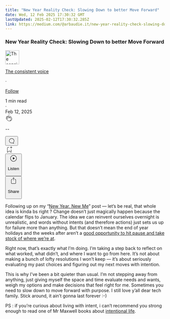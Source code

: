 ```yaml
---
title: "New Year Reality Check: Slowing Down to better Move Forward"
date: Wed, 12 Feb 2025 17:30:32 GMT
lastUpdated: 2025-02-12T17:30:32.285Z
link: https://medium.com/@arbaudie.it/new-year-reality-check-slowing-down-to-better-move-forward-3b0ea150c726?source=rss-c779d007e7fe------2
---
```


<article><div class="l"><div class="l"><span class="l"></span><section><div><div class="gq hg hh hi hj hk"></div><div class="hl hm hn ho hp"><div class="ab dc"><div class="dj bh gx gy gz ha"><div><h1 class="pw-post-title hq hr hs bf ht hu hv hw hx hy hz ia ib ic id ie if ig ih ii ij ik il im in io ip iq ir is bk" data-testid="storyTitle" id="be6f">New Year Reality Check: Slowing Down to better Move Forward</h1><div><div class="speechify-ignore ab dp"><div class="speechify-ignore bh l"><div class="it iu iv iw ix ab"><div><div class="ab iy"><div><div aria-hidden="false" class="bm"><a href="/@arbaudie.it?source=post_page---byline--3b0ea150c726---------------------------------------" rel="noopener follow"><div class="l iz ja by jb jc"><div class="l gi"><img alt="The consistent voice" class="l gc by ed ee dx" data-testid="authorPhoto" height="44" loading="lazy" src="https://miro.medium.com/v2/da:true/resize:fill:88:88/0*7vBG_L_kSIeOh095" width="44"/><div class="jd by l ed ee gq n je gr"></div></div></div></a></div></div></div></div><div class="bn bh l"><div class="ab"><div style="flex:1"><span class="bf b bg z bk"><div class="jf ab q"><div class="ab q jg"><div class="ab q"><div><div aria-hidden="false" class="bm"><p class="bf b jh ji bk"><a class="ag ah ai aj ak al am an ao ap aq ar as jj" data-testid="authorName" href="/@arbaudie.it?source=post_page---byline--3b0ea150c726---------------------------------------" rel="noopener follow">The consistent voice</a></p></div></div></div><span aria-hidden="true" class="jk jl"><span class="bf b bg z bk">·</span></span><p class="bf b jh ji bk"><span><a class="ag ah ai aj ak al am an ao ap aq ar as jm" href="/m/signin?actionUrl=https%3A%2F%2Fmedium.com%2F_%2Fsubscribe%2Fuser%2Fc779d007e7fe&amp;operation=register&amp;redirect=https%3A%2F%2Fmedium.com%2F%40arbaudie.it%2Fnew-year-reality-check-slowing-down-to-better-move-forward-3b0ea150c726&amp;user=The+consistent+voice&amp;userId=c779d007e7fe&amp;source=post_page-c779d007e7fe--byline--3b0ea150c726---------------------post_header------------------" rel="noopener follow">Follow</a></span></p></div></div></span></div></div><div class="l ce"><span class="bf b bg z cl"><div class="ab do jn jo jp"><span class="bf b bg z cl"><div class="ab ae"><span data-testid="storyReadTime">1 min read</span><div aria-hidden="true" class="jq jr l"><span aria-hidden="true" class="l"><span class="bf b bg z cl">·</span></span></div><span data-testid="storyPublishDate">Feb 12, 2025</span></div></span></div></span></div></div></div><div class="ab dp js jt ju jv jw jx jy jz ka kb kc kd ke kf kg kh"><div class="h k w gf gg q"><div class="kx l"><div class="ab q ky kz"><div class="pw-multi-vote-icon gi la lb lc ld"><span><a class="ag ah ai aj ak al am an ao ap aq ar as at au" data-testid="headerClapButton" href="/m/signin?actionUrl=https%3A%2F%2Fmedium.com%2F_%2Fvote%2Fp%2F3b0ea150c726&amp;operation=register&amp;redirect=https%3A%2F%2Fmedium.com%2F%40arbaudie.it%2Fnew-year-reality-check-slowing-down-to-better-move-forward-3b0ea150c726&amp;user=The+consistent+voice&amp;userId=c779d007e7fe&amp;source=---header_actions--3b0ea150c726---------------------clap_footer------------------" rel="noopener follow"><div><div aria-hidden="false" class="bm"><div class="le ap lf lg lh li an lj lk ll ld"><svg aria-label="clap" height="24" viewbox="0 0 24 24" width="24" xmlns="http://www.w3.org/2000/svg"><path clip-rule="evenodd" d="M11.37.828 12 3.282l.63-2.454zM13.916 3.953l1.523-2.112-1.184-.39zM8.589 1.84l1.522 2.112-.337-2.501zM18.523 18.92c-.86.86-1.75 1.246-2.62 1.33a6 6 0 0 0 .407-.372c2.388-2.389 2.86-4.951 1.399-7.623l-.912-1.603-.79-1.672c-.26-.56-.194-.98.203-1.288a.7.7 0 0 1 .546-.132c.283.046.546.231.728.5l2.363 4.157c.976 1.624 1.141 4.237-1.324 6.702m-10.999-.438L3.37 14.328a.828.828 0 0 1 .585-1.408.83.83 0 0 1 .585.242l2.158 2.157a.365.365 0 0 0 .516-.516l-2.157-2.158-1.449-1.449a.826.826 0 0 1 1.167-1.17l3.438 3.44a.363.363 0 0 0 .516 0 .364.364 0 0 0 0-.516L5.293 9.513l-.97-.97a.826.826 0 0 1 0-1.166.84.84 0 0 1 1.167 0l.97.968 3.437 3.436a.36.36 0 0 0 .517 0 .366.366 0 0 0 0-.516L6.977 7.83a.82.82 0 0 1-.241-.584.82.82 0 0 1 .824-.826c.219 0 .43.087.584.242l5.787 5.787a.366.366 0 0 0 .587-.415l-1.117-2.363c-.26-.56-.194-.98.204-1.289a.7.7 0 0 1 .546-.132c.283.046.545.232.727.501l2.193 3.86c1.302 2.38.883 4.59-1.277 6.75-1.156 1.156-2.602 1.627-4.19 1.367-1.418-.236-2.866-1.033-4.079-2.246M10.75 5.971l2.12 2.12c-.41.502-.465 1.17-.128 1.89l.22.465-3.523-3.523a.8.8 0 0 1-.097-.368c0-.22.086-.428.241-.584a.847.847 0 0 1 1.167 0m7.355 1.705c-.31-.461-.746-.758-1.23-.837a1.44 1.44 0 0 0-1.11.275c-.312.24-.505.543-.59.881a1.74 1.74 0 0 0-.906-.465 1.47 1.47 0 0 0-.82.106l-2.182-2.182a1.56 1.56 0 0 0-2.2 0 1.54 1.54 0 0 0-.396.701 1.56 1.56 0 0 0-2.21-.01 1.55 1.55 0 0 0-.416.753c-.624-.624-1.649-.624-2.237-.037a1.557 1.557 0 0 0 0 2.2c-.239.1-.501.238-.715.453a1.56 1.56 0 0 0 0 2.2l.516.515a1.556 1.556 0 0 0-.753 2.615L7.01 19c1.32 1.319 2.909 2.189 4.475 2.449q.482.08.971.08c.85 0 1.653-.198 2.393-.579.231.033.46.054.686.054 1.266 0 2.457-.52 3.505-1.567 2.763-2.763 2.552-5.734 1.439-7.586z" fill-rule="evenodd"></path></svg></div></div></div></a></span></div><div class="pw-multi-vote-count l lm ln lo lp lq lr ls"><p class="bf b ev z cl"><span class="lt">--</span></p></div></div></div><div><div aria-hidden="false" class="bm"><button aria-label="responses" class="ap le lu lv ab q gj lw lx"><svg class="ly" height="24" viewbox="0 0 24 24" width="24" xmlns="http://www.w3.org/2000/svg"><path d="M18.006 16.803c1.533-1.456 2.234-3.325 2.234-5.321C20.24 7.357 16.709 4 12.191 4S4 7.357 4 11.482c0 4.126 3.674 7.482 8.191 7.482.817 0 1.622-.111 2.393-.327.231.2.48.391.744.559 1.06.693 2.203 1.044 3.399 1.044.224-.008.4-.112.486-.287a.49.49 0 0 0-.042-.518c-.495-.67-.845-1.364-1.04-2.057a4 4 0 0 1-.125-.598zm-3.122 1.055-.067-.223-.315.096a8 8 0 0 1-2.311.338c-4.023 0-7.292-2.955-7.292-6.587 0-3.633 3.269-6.588 7.292-6.588 4.014 0 7.112 2.958 7.112 6.593 0 1.794-.608 3.469-2.027 4.72l-.195.168v.255c0 .056 0 .151.016.295.025.231.081.478.154.733.154.558.398 1.117.722 1.659a5.3 5.3 0 0 1-2.165-.845c-.276-.176-.714-.383-.941-.59z"></path></svg></button></div></div></div><div class="ab q ki kj kk kl km kn ko kp kq kr ks kt ku kv kw"><div class="lz k j i d"></div><div class="h k"><div><div aria-hidden="false" class="bm"><span><a class="ag ah ai aj ak al am an ao ap aq ar as at au" data-testid="headerBookmarkButton" href="/m/signin?actionUrl=https%3A%2F%2Fmedium.com%2F_%2Fbookmark%2Fp%2F3b0ea150c726&amp;operation=register&amp;redirect=https%3A%2F%2Fmedium.com%2F%40arbaudie.it%2Fnew-year-reality-check-slowing-down-to-better-move-forward-3b0ea150c726&amp;source=---header_actions--3b0ea150c726---------------------bookmark_footer------------------" rel="noopener follow"><svg aria-label="Add to list bookmark button" class="cl ma" fill="none" height="25" viewbox="0 0 25 25" width="25" xmlns="http://www.w3.org/2000/svg"><path d="M18 2.5a.5.5 0 0 1 1 0V5h2.5a.5.5 0 0 1 0 1H19v2.5a.5.5 0 1 1-1 0V6h-2.5a.5.5 0 0 1 0-1H18zM7 7a1 1 0 0 1 1-1h3.5a.5.5 0 0 0 0-1H8a2 2 0 0 0-2 2v14a.5.5 0 0 0 .805.396L12.5 17l5.695 4.396A.5.5 0 0 0 19 21v-8.5a.5.5 0 0 0-1 0v7.485l-5.195-4.012a.5.5 0 0 0-.61 0L7 19.985z" fill="currentColor"></path></svg></a></span></div></div></div><div class="gc mb do"><div class="l ae"><div class="ab dc"><div class="mc md me mf mg mh dj bh"><div class="ab"><div aria-hidden="false" class="bm"><div><div aria-hidden="false" class="bm"><button aria-label="Listen" class="ag gj ai aj ak al am mi ao ap aq fw mj mk lx ml mm mn mo mp s mq mr ms mt mu mv mw u mx my mz" data-testid="audioPlayButton"><svg fill="none" height="24" viewbox="0 0 24 24" width="24" xmlns="http://www.w3.org/2000/svg"><path clip-rule="evenodd" d="M3 12a9 9 0 1 1 18 0 9 9 0 0 1-18 0m9-10C6.477 2 2 6.477 2 12s4.477 10 10 10 10-4.477 10-10S17.523 2 12 2m3.376 10.416-4.599 3.066a.5.5 0 0 1-.777-.416V8.934a.5.5 0 0 1 .777-.416l4.599 3.066a.5.5 0 0 1 0 .832" fill="currentColor" fill-rule="evenodd"></path></svg><div class="j i d"><p class="bf b bg z cl">Listen</p></div></button></div></div></div></div></div></div></div></div><div aria-describedby="postFooterSocialMenu" aria-hidden="false" aria-labelledby="postFooterSocialMenu" class="bm"><div><div aria-hidden="false" class="bm"><button aria-controls="postFooterSocialMenu" aria-expanded="false" aria-label="Share Post" class="ag gj ai aj ak al am mi ao ap aq fw mj mk lx ml mm mn mo mp s mq mr ms mt mu mv mw u mx my mz" data-testid="headerSocialShareButton"><svg fill="none" height="24" viewbox="0 0 24 24" width="24" xmlns="http://www.w3.org/2000/svg"><path clip-rule="evenodd" d="M15.218 4.931a.4.4 0 0 1-.118.132l.012.006a.45.45 0 0 1-.292.074.5.5 0 0 1-.3-.13l-2.02-2.02v7.07c0 .28-.23.5-.5.5s-.5-.22-.5-.5v-7.04l-2 2a.45.45 0 0 1-.57.04h-.02a.4.4 0 0 1-.16-.3.4.4 0 0 1 .1-.32l2.8-2.8a.5.5 0 0 1 .7 0l2.8 2.79a.42.42 0 0 1 .068.498m-.106.138.008.004v-.01zM16 7.063h1.5a2 2 0 0 1 2 2v10a2 2 0 0 1-2 2h-11c-1.1 0-2-.9-2-2v-10a2 2 0 0 1 2-2H8a.5.5 0 0 1 .35.15.5.5 0 0 1 .15.35.5.5 0 0 1-.15.35.5.5 0 0 1-.35.15H6.4c-.5 0-.9.4-.9.9v10.2a.9.9 0 0 0 .9.9h11.2c.5 0 .9-.4.9-.9v-10.2c0-.5-.4-.9-.9-.9H16a.5.5 0 0 1 0-1" fill="currentColor" fill-rule="evenodd"></path></svg><div class="j i d"><p class="bf b bg z cl">Share</p></div></button></div></div></div></div></div></div></div></div></div><p class="pw-post-body-paragraph na nb hs nc b nd ne nf ng nh ni nj nk nl nm nn no np nq nr ns nt nu nv nw nx hl bk" id="8486">Following up on my “<a class="ag jm" href="https://www.linkedin.com/posts/sylvain-arbaudie_worklifebalance-newyearsameme-2024reflections-activity-7277027059300720640--JU3?utm_source=share&amp;utm_medium=member_desktop" rel="noopener ugc nofollow" target="_blank">New Year, New Me</a>” post — let’s be real, that whole idea is kinda bs right ? Change doesn’t just magically happen because the calendar flips to January. The idea we can reinvent ourselves overnight is unrealistic, and words without intents (and therefore actions) just sets us up for failure more than anything. But that doesn’t mean the end of year holidays and the weeks after aren’t a <a class="ag jm" href="https://www.linkedin.com/posts/sylvain-arbaudie_its-all-about-the-attitude-activity-7285008913064706049-VoXE?utm_source=share&amp;utm_medium=member_desktop" rel="noopener ugc nofollow" target="_blank">good opportunity to hit pause and take stock of where we’re at</a>.</p><p class="pw-post-body-paragraph na nb hs nc b nd ne nf ng nh ni nj nk nl nm nn no np nq nr ns nt nu nv nw nx hl bk" id="05b4">Right now, that’s exactly what I’m doing. I’m taking a step back to reflect on what worked, what didn’t, and where I want to go from here. It’s not about making a bunch of lofty resolutions I won’t keep — it’s about seriously evaluating my past choices and figuring out my next moves with intention.</p><p class="pw-post-body-paragraph na nb hs nc b nd ne nf ng nh ni nj nk nl nm nn no np nq nr ns nt nu nv nw nx hl bk" id="f508">This is why I’ve been a bit quieter than usual. I’m not stepping away from anything, just giving myself the space and time evaluate needs and wants, weigh my options and make decisions that feel right for me. Sometimes you need to slow down to move forward with purpose. I still love y’all dear tech family. Stick around, it ain’t gonna last forever :-)</p><p class="pw-post-body-paragraph na nb hs nc b nd ne nf ng nh ni nj nk nl nm nn no np nq nr ns nt nu nv nw nx hl bk" id="f1cd">PS : if you’re curious about living with intent, i can’t recommend you strong enough to read one of Mr Maxwell books about <a class="ag jm" href="https://www.youtube.com/watch?v=M4CiS01vzgU" rel="noopener ugc nofollow" target="_blank">intentional life</a>.</p></div></div></div></div></section></div></div></article>
